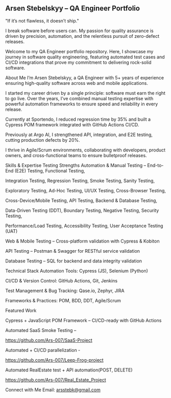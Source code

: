 Arsen Stebelskyy – QA Engineer Portfolio
----------------------------------------

"If it’s not flawless, it doesn’t ship."

I break software before users can. My passion for quality assurance is driven by precision, automation, and the relentless pursuit of zero-defect releases.

Welcome to my QA Engineer portfolio repository. Here, I showcase my journey in software quality engineering, featuring  automated test cases and CI/CD integrations that prove my commitment to delivering rock-solid software.

About Me
I’m Arsen Stebelskyy, a QA Engineer with 5+ years of experience ensuring high-quality software across web and mobile applications.

I started my career driven by a single principle: software must earn the right to go live. Over the years, I’ve combined manual testing expertise with powerful automation frameworks to ensure speed and reliability in every release.

Currently at Sportendo, I reduced regression time by 35% and built a Cypress POM framework integrated with GitHub Actions CI/CD.

Previously at Argo AI, I strengthened API, integration, and E2E testing, cutting production defects by 20%.

I thrive in Agile/Scrum environments, collaborating with developers, product owners, and cross-functional teams to ensure bulletproof releases.

Skills & Expertise
Testing Strengths
Automation & Manual Testing – End-to-End (E2E) Testing, Functional Testing, 

Integration Testing, Regression Testing, Smoke Testing, Sanity Testing, 

Exploratory Testing, Ad-Hoc Testing, UI/UX Testing, Cross-Browser Testing, 

Cross-Device/Mobile Testing, API Testing, Backend & Database Testing, 

Data-Driven Testing (DDT), Boundary Testing, Negative Testing, Security Testing,

Performance/Load Testing, Accessibility Testing, User Acceptance Testing (UAT)

Web & Mobile Testing – Cross-platform validation with Cypress & Kobiton

API Testing – Postman & Swagger for RESTful service validation

Database Testing – SQL for backend and data integrity validation

Technical Stack
Automation Tools: Cypress (JS), Selenium (Python)

CI/CD & Version Control: GitHub Actions, Git, Jenkins

Test Management & Bug Tracking: Qase.io, Zephyr, JIRA

Frameworks & Practices: POM, BDD, DDT, Agile/Scrum

Featured Work

Cypress + JavaScript POM Framework – CI/CD-ready with GitHub Actions

Automated  SaaS Smoke Testing – 

https://github.com/Ars-007/SaaS-Project

Automated + CI/CD parallelization -

https://github.com/Ars-007/Leep-Frog-project

Automated RealEstate test + API automation(POST, DELETE) 

https://github.com/Ars-007/Real_Estate_Project

Connect with Me
Email: arsstebk@gmail.com
